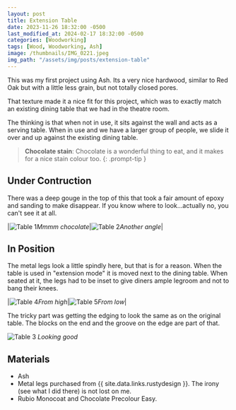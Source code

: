 ```yaml
---
layout: post
title: Extension Table
date: 2023-11-26 18:32:00 -0500
last_modified_at: 2024-02-17 18:32:00 -0500
categories: [Woodworking]
tags: [Wood, Woodworking, Ash]
image: /thumbnails/IMG_0221.jpeg
img_path: "/assets/img/posts/extension-table"
---
```


This was my first project using Ash.  Its a very nice hardwood, similar to Red Oak but with a little less grain, but not totally closed pores.  

That texture made it a nice fit for this project, which was to exactly match an existing dining table that we had in the theatre room.

The thinking is that when not in use, it sits against the wall and acts as a serving table.  When in use and we have a larger group of people, we slide it over and up against the existing dining table.  

>**Chocolate stain**: Chocolate is a wonderful thing to eat, and it makes for a nice stain colour too.
{: .prompt-tip }

## Under Contruction

There was a deep gouge in the top of this that took a fair amount of epoxy and sanding to make disappear.  If you know where to look...actually no, you can't see it at all.

|![Table 1][Table 1]_Mmmm chocolate_|![Table 2][Table 2]_Another angle_|

## In Position

The metal legs look a little spindly here, but that is for a reason.  When the table is used in "extension mode" it is moved next to the dining table.  When seated at it, the legs had to be inset to give diners ample legroom and not to bang their knees.  

|![Table 4][Table 4]_From high_|![Table 5][Table 5]_From low_|

The tricky part was getting the edging to look the same as on the original table.  The blocks on the end and the groove on the edge are part of that.

![Table 3][Table 3]
_Looking good_

## Materials

- Ash
- Metal legs purchased from {{ site.data.links.rustydesign }}.  The irony (see what I did there) is not lost on me.  
- Rubio Monocoat and Chocolate Precolour Easy.

[Table 1]: IMG_0216.jpeg
[Table 2]: IMG_0218.jpeg
[Table 3]: IMG_0219.jpeg
[Table 4]: IMG_0221.jpeg
[Table 5]: IMG_0226.jpeg

